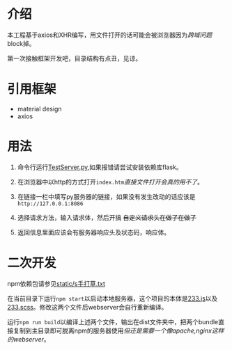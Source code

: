 # 介绍

本工程基于axios和XHR编写，用文件打开的话可能会被浏览器因为*跨域问题*block掉。

第一次接触框架开发吧，目录结构有点丑，见谅。

# 引用框架

+ material design
+ axios

# 用法

1. 命令行运行[TestServer.py](TestServer.py),如果报错请尝试安装依赖库flask。

2. 在浏览器中以http的方式打开```index.htm```*直接文件打开会真的用不了*。

3. 在链接一栏中填写py服务器的链接，如果没有发生改动的话应该是```http://127.0.0.1:8086```

4. 选择请求方法，输入请求体，然后开搞 ~~自定义请求头在做了在做了~~ 

5. 返回信息里面应该会有服务器响应头及状态码，响应体。

# 二次开发

npm依赖包请参见[static/s手打草.txt](static/s手打草.txt)

在当前目录下运行```npm start```以启动本地服务器，这个项目的本体是[233.js](233.js)以及[233.scss](233.scss)。修改这两个文件后webserver会自行重新编译。

运行```npm run build```以编译上述两个文件，输出在dist文件夹中，把两个bundle直接复制到主目录即可脱离npm的服务器使用*但还是需要一个像apache,nginx这样的webserver*。